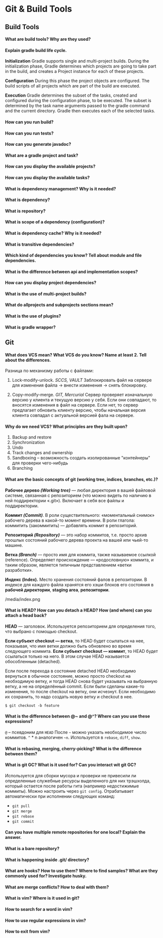# Git & Build Tools

## Build Tools

#### What are build tools? Why are they used?

#### Explain gradle build life cycle.
**Initialization**
Gradle supports single and multi-project builds. During the initialization phase, Gradle determines which projects are going to take part in the build, and creates a Project instance for each of these projects.

**Configuration**
During this phase the project objects are configured. The build scripts of all projects which are part of the build are executed.

**Execution**
Gradle determines the subset of the tasks, created and configured during the configuration phase, to be executed. The subset is determined by the task name arguments passed to the gradle command and the current directory. Gradle then executes each of the selected tasks.

#### How can you run build?

#### How can you run tests?

#### How can you generate javadoc?

#### What are a gradle project and task?

#### How can you display the available projects? 

#### How can you display the available tasks?

#### What is dependency management? Why is it needed?

#### What is dependency?

#### What is repository?

#### What is scope of a dependency (configuration)?

#### What is dependency cache? Why is it needed?

#### What is transitive dependencies?

#### Which kind of dependencies you know? Tell about module and file dependencies.
#### 
#### What is the difference between api and implementation scopes?

#### How can you display project dependencies?

#### What is the use of multi-project builds?

#### What do allprojects and subprojects sections mean?

#### What is the use of plugins?

#### What is gradle wrapper?

## Git

#### What does VCS mean? What VCS do you know? Name at least 2. Tell about the differences.
Разница по механизму работы с файлами:
1. Lock-modify-unlock.
*SCCS, VAULT*
Заблокировать файл на сервере для изменения файла -> внести изменения -> снять блокировку.

2. Copy-modify-merge.
*GIT, Mercurial*
Сервер проверяет изначальную версию у клиента и текущую версию у себя. Если они совпадают, то вносятся изменения в файл на сервере. Если нет, то сервер предлагает обновить клиенту версию, чтобы начальная версия клиента совпадал с актуальной версией фала на сервере.

#### Why do we need VCS? What principles are they built upon?
1. Backup and restore
2. Synchronization
3. Undo
4. Track changes and ownership
5. Sandboxing – возможность создать изолированные "контейнеры" для проверки чего-нибудь
6. Branching

#### What are the basic concepts of git (working tree, indices, branches, etc.)?
**Рабочее дерево *(Working tree)*** — любая директория в вашей файловой системе, связанная с репозиторием (что можно видеть по наличию в ней поддиректории «.git»). Включает в себя все файлы и поддиректории.

**Коммит *(Commit)***. В роли существительного: «моментальный снимок» рабочего дерева в какой-то момент времени. В роли глагола: коммитить (закоммитить) — добавлять коммит в репозиторий.

**Репозиторий *(Repository)*** — это набор коммитов, т.е. просто архив прошлых состояний рабочего дерева проекта на вашей или чьей-то машине.

**Ветка *(Branch)*** — просто имя для коммита, также называемое ссылкой (reference). Определяет происхождение — «родословную» коммита, и таким образом, является типичным представлением «ветки разработки».

**Индекс (Index).** Место хранения состояний фалов в репозитории. В индексе для каждого файла хранятся его хэши блоков его состояния в **рабочей директории**, **staging area**, **репозитории**.

/media/index.png

#### What is HEAD? How can you detach a HEAD? How (and where) can you attach a head back?
**HEAD** — заголовок. Используется репозиторием для определения того, что выбрано с помощью checkout.

**Если субъект checkout — ветка**, то HEAD будет ссылаться на нее, показывая, что имя ветки должно быть обновлено во время следующего коммита. **Если субъект checkout — коммит**, то HEAD будет ссылаться только на него. В этом случае HEAD называется обособленным (detached).

Если после перехода в состояние detached HEAD необходимо вернуться в обычное состояние, можно просто checkout на необходимую ветку, и тогда HEAD снова будет указывать на выбранную ветку, а не на определённый commit. Если были сделаны какие-то изменения, то после checkout на ветку, они исчезнут. Если необходимо их сохранить, то надо создать новую ветку и checkout в нее.

```
$ git checkout -b feature
```

#### What is the difference between @~ and @^? Where can you use these expressions?
`@` – псевдоним для `HEAD`
После `~` можно указать необходимое число коммитов.
`^` * n аналогичен `~n`.
Используется в `rebase`, `diff`, `show`. 

#### What is rebasing, merging, cherry-picking? What is the difference between them?

#### What is git GC? What is it used for? Can you interact wit git GC?
Используется для сборки мусора и проверки не привесили ли определенные служебные ресурсы выделенного для них трэшхолда, который остается после работы гита (например недостижимые коммиты). Можно настроить через `git config`.
Отрабатывает автоматически при исполнении следующих команд:
- `git pull`
- `git merge`
- `git rebase`
- `git commit`

#### Can you have multiple remote repositories for one local? Explain the answer.

#### What is a bare repository?

#### What is happening inside .git/ directory?

#### What are hooks? How to use them? Where to find samples? What are they commonly used for? Investigate husky.

#### What are merge conflicts? How to deal with them?

#### What is vim? Where is it used in git?

#### How to search for a word in vim?

#### How to use regular expressions in vim?

#### How to exit from vim?